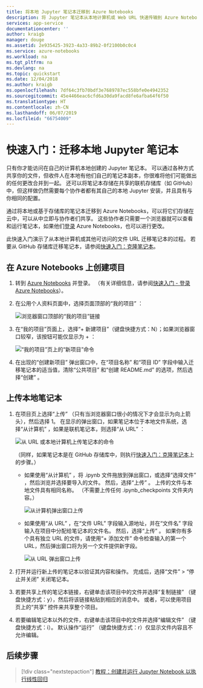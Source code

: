 ```yaml
---
title: 将本地 Jupyter 笔记本迁移到 Azure Notebooks
description: 将 Jupyter 笔记本从本地计算机或 Web URL 快速传输到 Azure Notebooks，然后将其共享以进行协作。
services: app-service
documentationcenter: ''
author: kraigb
manager: douge
ms.assetid: 2e935425-3923-4a33-89b2-0f2100b0c0c4
ms.service: azure-notebooks
ms.workload: na
ms.tgt_pltfrm: na
ms.devlang: na
ms.topic: quickstart
ms.date: 12/04/2018
ms.author: kraigb
ms.openlocfilehash: 7df64c3fb70bdf3e7689787ec558bfe0e4942352
ms.sourcegitcommit: 45e4466eac6cfd6a30da9facd8fe6afba64f6f50
ms.translationtype: HT
ms.contentlocale: zh-CN
ms.lasthandoff: 06/07/2019
ms.locfileid: "66754009"
---
```

# <a name="quickstart-migrate-a-local-jupyter-notebook"></a>快速入门：迁移本地 Jupyter 笔记本

只有你才能访问在自己的计算机本地创建的 Jupyter 笔记本。 可以通过各种方式共享你的文件，但收件人在本地有他们自己的笔记本副本，你很难将他们可能做出的任何更改合并到一起。 还可以将笔记本存储在共享的联机存储库（如 GitHub）中，但这样做仍然需要每个协作者都有其自己的本地 Jupyter 安装，并且具有与你相同的配置。

通过将本地或基于存储库的笔记本迁移到 Azure Notebooks，可以将它们存储在云中，可以从中立即与协作者们共享。 这些协作者只需要一个浏览器就可以查看和运行笔记本，如果他们[登录](quickstart-sign-in-azure-notebooks.md) Azure Notebooks，也可以进行更改。

此快速入门演示了从本地计算机或其他可访问的文件 URL 迁移笔记本的过程。 若要从 GitHub 存储库迁移笔记本，请参阅[快速入门：克隆笔记本](quickstart-clone-jupyter-notebook.md)。

## <a name="create-a-project-on-azure-notebooks"></a>在 Azure Notebooks 上创建项目

1. 转到 [Azure Notebooks](https://notebooks.azure.com) 并登录。 （有关详细信息，请参阅[快速入门 - 登录 Azure Notebooks](quickstart-sign-in-azure-notebooks.md)）。

1. 在公用个人资料页面中，选择页面顶部的“我的项目”  ：

    ![浏览器窗口顶部的“我的项目”链接](media/quickstarts/my-projects-link.png)

1. 在“我的项目”页面上，选择“+ 新建项目”（键盘快捷方式：N）；如果浏览器窗口较窄，该按钮可能仅显示为 +    ：

    ![“我的项目”页上的“新项目”命令](media/quickstarts/new-project-command.png)

1. 在出现的“创建新项目”  弹出窗口中，在“项目名称”  和“项目 ID”  字段中输入迁移笔记本的适当值，清除“公共项目”  和“创建 README.md”  的选项，然后选择“创建”  。

## <a name="upload-the-local-notebook"></a>上传本地笔记本

1. 在项目页上选择“上传”  （只有当浏览器窗口很小的情况下才会显示为向上箭头），然后选择 1。 在显示的弹出窗口，如果笔记本位于本地文件系统，选择“从计算机”  ，如果是联机笔记本，则选择“从 URL”  ：

    ![从 URL 或本地计算机上传笔记本的命令](media/quickstarts/upload-from-computer-url-command.png)

   （同样，如果笔记本是在 GitHub 存储库中，则执行[快速入门：克隆笔记本](quickstart-clone-jupyter-notebook.md)上的步骤。）

   - 如果使用“从计算机”  ，将 .ipynb  文件拖放到弹出窗口，或选择“选择文件”  ，然后浏览并选择要导入的文件。 然后，选择“上传”  。 上传的文件与本地文件具有相同名称。 （不需要上传任何 .ipynb_checkpoints  文件夹内容。）

     ![从计算机弹出窗口上传](media/quickstarts/upload-from-computer-popup.png)

   - 如果使用“从 URL”  ，在“文件 URL”  字段输入源地址，并在“文件名”  字段输入在项目中分配给笔记本的文件名。 然后，选择“上传”  。 如果你有多个具有独立 URL 的文件，请使用“+ 添加文件”  命令检查输入的第一个 URL，然后弹出窗口将为另一个文件提供新字段。

     ![从 URL 弹出窗口上传](media/quickstarts/upload-from-url-popup.png)

1. 打开并运行新上传的笔记本以验证其内容和操作。 完成后，选择“文件”   > “停止并关闭”  关闭笔记本。

1. 若要共享上传的笔记本链接，右键单击该项目中的文件并选择“复制链接”  （键盘快捷方式：y），然后将该链接粘贴到相应的消息中。 或者，可以使用项目页上的“共享”  控件来共享整个项目。

1. 若要编辑笔记本以外的文件，右键单击该项目中的文件并选择“编辑文件”  （键盘快捷方式：i）。 默认操作“运行”  （键盘快捷方式：r）仅显示文件内容且不允许编辑。

## <a name="next-steps"></a>后续步骤

> [!div class="nextstepaction"]
> [教程：创建并运行 Jupyter Notebook 以执行线性回归](tutorial-create-run-jupyter-notebook.md)
